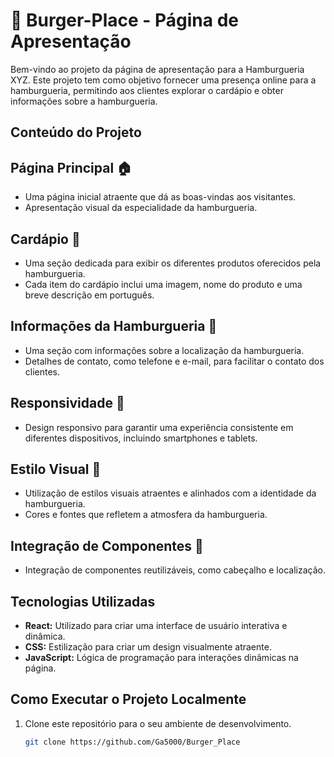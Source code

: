 <!-- README.md -->

# 🍔 Burger-Place - Página de Apresentação

Bem-vindo ao projeto da página de apresentação para a Hamburgueria XYZ. Este projeto tem como objetivo fornecer uma presença online para a hamburgueria, permitindo aos clientes explorar o cardápio e obter informações sobre a hamburgueria.

## Conteúdo do Projeto

### <h2>Página Principal 🏠</h2>

- Uma página inicial atraente que dá as boas-vindas aos visitantes.
- Apresentação visual da especialidade da hamburgueria.

### <h2>Cardápio 📜</h2>

- Uma seção dedicada para exibir os diferentes produtos oferecidos pela hamburgueria.
- Cada item do cardápio inclui uma imagem, nome do produto e uma breve descrição em português.

### <h2>Informações da Hamburgueria 📍</h2>

- Uma seção com informações sobre a localização da hamburgueria.
- Detalhes de contato, como telefone e e-mail, para facilitar o contato dos clientes.

### <h2>Responsividade 📱</h2>

- Design responsivo para garantir uma experiência consistente em diferentes dispositivos, incluindo smartphones e tablets.

### <h2>Estilo Visual 🎨</h2>

- Utilização de estilos visuais atraentes e alinhados com a identidade da hamburgueria.
- Cores e fontes que refletem a atmosfera da hamburgueria.

### <h2>Integração de Componentes 🧩</h2>

- Integração de componentes reutilizáveis, como cabeçalho e localização.

## Tecnologias Utilizadas

- <strong>React:</strong> Utilizado para criar uma interface de usuário interativa e dinâmica.
- <strong>CSS:</strong> Estilização para criar um design visualmente atraente.
- <strong>JavaScript:</strong> Lógica de programação para interações dinâmicas na página.

## Como Executar o Projeto Localmente

1. Clone este repositório para o seu ambiente de desenvolvimento.
   ```bash
   git clone https://github.com/Ga5000/Burger_Place

